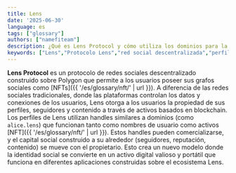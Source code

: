 ```yaml
---
title: Lens
date: '2025-06-30'
language: es
tags: ["glossary"]
authors: ["namefiteam"]
description: ¿Qué es Lens Protocol y cómo utiliza los dominios para la identidad social?
keywords: ["Lens","Protocolo Lens","red social descentralizada","perfiles NFT","grafo social","identidad Web3"]
---
```



**Lens Protocol** es un protocolo de redes sociales descentralizado construido sobre Polygon que permite a los usuarios poseer sus grafos sociales como [NFTs]({{ '/es/glossary/nft/' | url }}). A diferencia de las redes sociales tradicionales, donde las plataformas controlan los datos y conexiones de los usuarios, Lens otorga a los usuarios la propiedad de sus perfiles, seguidores y contenido a través de activos basados en blockchain. Los perfiles de Lens utilizan handles similares a dominios (como `alice.lens`) que funcionan tanto como nombres de usuario como activos [NFT]({{ '/es/glossary/nft/' | url }}). Estos handles pueden comercializarse, y el capital social construido a su alrededor (seguidores, reputación, contenido) se mueve con el propietario. Esto crea un nuevo modelo donde la identidad social se convierte en un activo digital valioso y portátil que funciona en diferentes aplicaciones construidas sobre el ecosistema Lens.